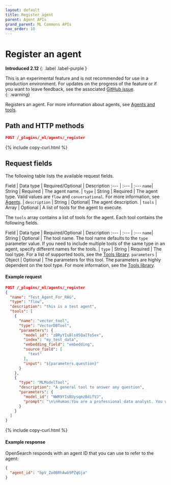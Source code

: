 ```yaml
---
layout: default
title: Register agent
parent: Agent APIs
grand_parent: ML Commons APIs
nav_order: 10
---
```


# Register an agent
**Introduced 2.12**
{: .label .label-purple }

This is an experimental feature and is not recommended for use in a production environment. For updates on the progress of the feature or if you want to leave feedback, see the associated [GitHub issue](https://github.com/opensearch-project/ml-commons/issues/1161).    
{: .warning}

Registers an agent. For more information about agents, see [Agents and tools]({{site.url}}{{site.baseurl}}/ml-commons-plugin/agents-tools/index/).

## Path and HTTP methods

```json
POST /_plugins/_ml/agents/_register
```
{% include copy-curl.html %}

## Request fields

The following table lists the available request fields.

Field | Data type | Required/Optional | Description
:---  | :--- | :--- 
`name`| String | Required | The agent name. |
`type` | String | Required | The agent type. Valid values are `flow` and `conversational`. For more information, see [Agents]({{site.url}}{{site.baseurl}}/ml-commons-plugin/agents-tools/index/). |
`description` | String | Optional| The agent description. |
`tools` | Array | Optional | A list of tools for the agent to execute. 

The `tools` array contains a list of tools for the agent. Each tool contains the following fields.

Field | Data type | Required/Optional | Description
:---  | :--- | :---
`name`| String | Optional | The tool name. The tool name defaults to the `type` parameter value. If you need to include multiple tools of the same type in an agent, specify different names for the tools. |
`type` | String | Required | The tool type. For a list of supported tools, see the [Tools library](https://github.com/opensearch-project/skills/tree/main/src/main/java/org/opensearch/agent/tools). 
`parameters` | Object | Optional | The parameters for this tool. The parameters are highly dependent on the tool type. For more information, see the [Tools library](https://github.com/opensearch-project/skills/tree/main/src/main/java/org/opensearch/agent/tools).

#### Example request

```json
POST /_plugins/_ml/agents/_register
{
  "name": "Test_Agent_For_RAG",
  "type": "flow",
  "description": "this is a test agent",
  "tools": [
    {
      "name": "vector_tool",
      "type": "VectorDBTool",
      "parameters": {
        "model_id": "zBRyYIsBls05QaITo5ex",
        "index": "my_test_data",
        "embedding_field": "embedding",
        "source_field": [
          "text"
        ],
        "input": "${parameters.question}"
      }
    },
    {
      "type": "MLModelTool",
      "description": "A general tool to answer any question",
      "parameters": {
        "model_id": "NWR9YIsBUysqmzBdifVJ",
        "prompt": "\n\nHuman:You are a professional data analyst. You will always answer question based on the given context first. If the answer is not directly shown in the context, you will analyze the data and find the answer. If you don't know the answer, just say don't know. \n\n Context:\n${parameters.vector_tool.output}\n\nHuman:${parameters.question}\n\nAssistant:"
      }
    }
  ]
}
```
{% include copy-curl.html %}

#### Example response

OpenSearch responds with an agent ID that you can use to refer to the agent:

```json
{
  "agent_id": "bpV_Zo0BRhAwb9PZqGja"
}
```
